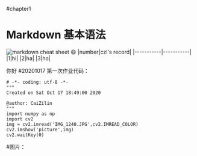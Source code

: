 #chapter1
# Markdown 基本语法
![markdown cheat sheet](https://github.com/shiep18/EIS2020/blob/master/markdowncheatsheet.JPG)
:smile:
|number|czl's record|
|-----------|-----------|
|1|hi|
|2|ha|
|3|ho|

你好
#20201017 
第一次作业代码：
~~~
# -*- coding: utf-8 -*-
"""
Created on Sat Oct 17 18:49:00 2020

@author: CaiZilin
"""
import numpy as np
import cv2
img = cv2.imread('IMG_1240.JPG',cv2.IMREAD_COLOR)
cv2.imshow('picture',img)
cv2.waitKey(0)
~~~

#图片：

